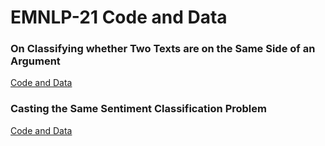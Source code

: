 # EMNLP-21 Code and Data

### On Classifying whether Two Texts are on the Same Side of an Argument
[Code and Data](https://github.com/webis-de/emnlp21-same-stance)

### Casting the Same Sentiment Classification Problem
[Code and Data](https://github.com/webis-de/emnlp21-same-sentiment)
